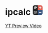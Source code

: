 # ipcalc ![Logo](https://github.com/mhnowak/ipcalc/blob/master/assets/icon/icon-small.png)

[YT Preview Video](https://www.youtube.com/watch?v=k7g5pTqTgqo&feature=youtu.be)
